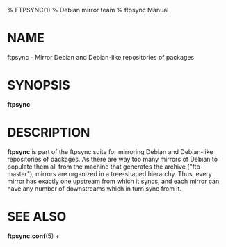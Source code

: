% FTPSYNC(1)
% Debian mirror team
% ftpsync Manual

# NAME
ftpsync - Mirror Debian and Debian-like repositories of packages

# SYNOPSIS
**ftpsync**

# DESCRIPTION

**ftpsync** is part of the ftpsync suite for mirroring Debian and Debian-like
repositories of packages.  As there are way too many mirrors of Debian to populate
them all from the machine that generates the archive ("ftp-master"), mirrors are
organized in a tree-shaped hierarchy.  Thus, every mirror has exactly one upstream
from which it syncs, and each mirror can have any number of downstreams which in
turn sync from it.

# SEE ALSO
**ftpsync.conf**(5) +
